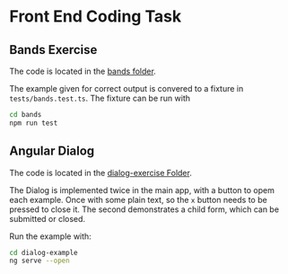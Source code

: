 # Front End Coding Task

## Bands Exercise

The code is located in the [bands folder](./bands).

The example given for correct output is convered to a fixture in `tests/bands.test.ts`. The fixture can be run with

```bash
cd bands
npm run test
```

## Angular Dialog

The code is located in the [dialog-exercise Folder](./dialog-exercise).

The Dialog is implemented twice in the main app, with a button to opem each example.
Once with some plain text, so the `x` button needs to be pressed to close it.
The second demonstrates a child form, which can be submitted or closed.

Run the example with:

```bash
cd dialog-example
ng serve --open
```
